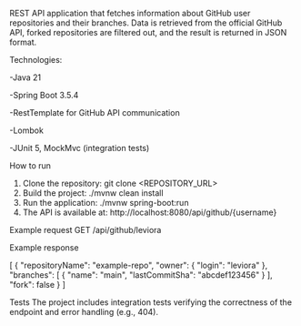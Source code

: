 REST API application that fetches information about GitHub 
user repositories and their branches. 
Data is retrieved from the official GitHub API, 
forked repositories are filtered out, 
and the result is returned in JSON format.

Technologies:

-Java 21

-Spring Boot 3.5.4

-RestTemplate for GitHub API communication

-Lombok

-JUnit 5, MockMvc (integration tests)

How to run
1.  Clone the repository:
    git clone <REPOSITORY_URL>
2. Build the project:
   ./mvnw clean install
3. Run the application:
   ./mvnw spring-boot:run
4. The API is available at:
   http://localhost:8080/api/github/{username}

Example request
GET /api/github/leviora

Example response

[
{
"repositoryName": "example-repo",
"owner": {
"login": "leviora"
},
"branches": [
{
"name": "main",
"lastCommitSha": "abcdef123456"
}
],
"fork": false
}
]

Tests
The project includes integration tests verifying 
the correctness of the endpoint and error handling (e.g., 404).